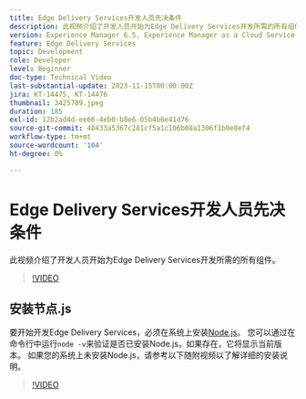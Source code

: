 ```yaml
---
title: Edge Delivery Services开发人员先决条件
description: 此视频介绍了开发人员开始为Edge Delivery Services开发所需的所有组件。
version: Experience Manager 6.5, Experience Manager as a Cloud Service
feature: Edge Delivery Services
topic: Development
role: Developer
level: Beginner
doc-type: Technical Video
last-substantial-update: 2023-11-15T00:00:00Z
jira: KT-14475, KT-14476
thumbnail: 3425709.jpeg
duration: 185
exl-id: 12b2ad4d-ee66-4eb0-b8e6-05b4b6e41d76
source-git-commit: 48433a5367c281cf5a1c106b08a1306f1b0e8ef4
workflow-type: tm+mt
source-wordcount: '104'
ht-degree: 0%

---
```


# Edge Delivery Services开发人员先决条件

此视频介绍了开发人员开始为Edge Delivery Services开发所需的所有组件。

>[!VIDEO](https://video.tv.adobe.com/v/3434594/?learn=on&captions=chi_hans)

## 安装节点.js

要开始开发Edge Delivery Services，必须在系统上安装[Node.js](https://nodejs.org)。 您可以通过在命令行中运行`node -v`来验证是否已安装Node.js，如果存在，它将显示当前版本。 如果您的系统上未安装Node.js，请参考以下随附视频以了解详细的安装说明。

>[!VIDEO](https://video.tv.adobe.com/v/3438311/?learn=on&captions=chi_hans)
